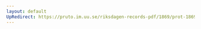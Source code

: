 ```yaml
---
layout: default
UpRedirect: https://pruto.im.uu.se/riksdagen-records-pdf/1869/prot-1869--fk--427/prot-1869--fk--427_000.pdf
---
```

